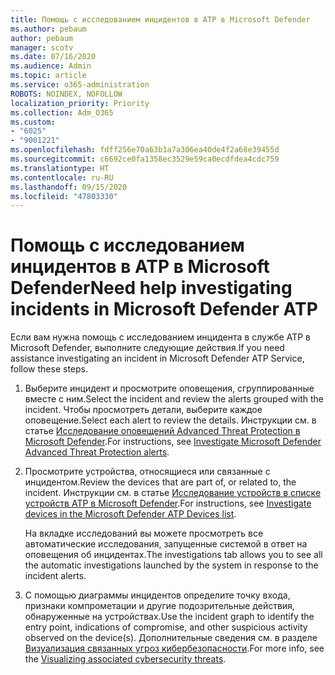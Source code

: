 ```yaml
---
title: Помощь с исследованием инцидентов в ATP в Microsoft Defender
ms.author: pebaum
author: pebaum
manager: scotv
ms.date: 07/16/2020
ms.audience: Admin
ms.topic: article
ms.service: o365-administration
ROBOTS: NOINDEX, NOFOLLOW
localization_priority: Priority
ms.collection: Adm_O365
ms.custom:
- "6025"
- "9001221"
ms.openlocfilehash: fdff256e70a63b1a7a306ea40de4f2a68e39455d
ms.sourcegitcommit: c6692ce0fa1358ec3529e59ca0ecdfdea4cdc759
ms.translationtype: HT
ms.contentlocale: ru-RU
ms.lasthandoff: 09/15/2020
ms.locfileid: "47803330"
---
```

# <a name="need-help-investigating-incidents-in-microsoft-defender-atp"></a><span data-ttu-id="c8ef4-102">Помощь с исследованием инцидентов в ATP в Microsoft Defender</span><span class="sxs-lookup"><span data-stu-id="c8ef4-102">Need help investigating incidents in Microsoft Defender ATP</span></span>

<span data-ttu-id="c8ef4-103">Если вам нужна помощь с исследованием инцидента в службе ATP в Microsoft Defender, выполните следующие действия.</span><span class="sxs-lookup"><span data-stu-id="c8ef4-103">If you need assistance investigating an incident in Microsoft Defender ATP Service, follow these steps.</span></span>

1. <span data-ttu-id="c8ef4-104">Выберите инцидент и просмотрите оповещения, сгруппированные вместе с ним.</span><span class="sxs-lookup"><span data-stu-id="c8ef4-104">Select the incident and review the alerts grouped with the incident.</span></span> <span data-ttu-id="c8ef4-105">Чтобы просмотреть детали, выберите каждое оповещение.</span><span class="sxs-lookup"><span data-stu-id="c8ef4-105">Select each alert to review the details.</span></span> <span data-ttu-id="c8ef4-106">Инструкции см. в статье [Исследование оповещений Advanced Threat Protection в Microsoft Defender](https://docs.microsoft.com/windows/security/threat-protection/microsoft-defender-atp/investigate-alerts).</span><span class="sxs-lookup"><span data-stu-id="c8ef4-106">For instructions, see [Investigate Microsoft Defender Advanced Threat Protection alerts](https://docs.microsoft.com/windows/security/threat-protection/microsoft-defender-atp/investigate-alerts).</span></span>
2. <span data-ttu-id="c8ef4-107">Просмотрите устройства, относящиеся или связанные с инцидентом.</span><span class="sxs-lookup"><span data-stu-id="c8ef4-107">Review the devices that are part of, or related to, the incident.</span></span> <span data-ttu-id="c8ef4-108">Инструкции см. в статье [Исследование устройств в списке устройств ATP в Microsoft Defender](https://docs.microsoft.com/windows/security/threat-protection/microsoft-defender-atp/investigate-machines).</span><span class="sxs-lookup"><span data-stu-id="c8ef4-108">For instructions, see [Investigate devices in the Microsoft Defender ATP Devices list](https://docs.microsoft.com/windows/security/threat-protection/microsoft-defender-atp/investigate-machines).</span></span><br/>
 
    <span data-ttu-id="c8ef4-109">На вкладке исследований вы можете просмотреть все автоматические исследования, запущенные системой в ответ на оповещения об инцидентах.</span><span class="sxs-lookup"><span data-stu-id="c8ef4-109">The investigations tab allows you to see all the automatic investigations launched by the system in response to the incident alerts.</span></span>
3. <span data-ttu-id="c8ef4-110">С помощью диаграммы инцидентов определите точку входа, признаки компрометации и другие подозрительные действия, обнаруженные на устройствах.</span><span class="sxs-lookup"><span data-stu-id="c8ef4-110">Use the incident graph to identify the entry point, indications of compromise, and other suspicious activity observed on the device(s).</span></span> <span data-ttu-id="c8ef4-111">Дополнительные сведения см. в разделе [Визуализация связанных угроз кибербезопасности](https://docs.microsoft.com/windows/security/threat-protection/microsoft-defender-atp/investigate-incidents#visualizing-associated-cybersecurity-threats).</span><span class="sxs-lookup"><span data-stu-id="c8ef4-111">For more info, see the [Visualizing associated cybersecurity threats](https://docs.microsoft.com/windows/security/threat-protection/microsoft-defender-atp/investigate-incidents#visualizing-associated-cybersecurity-threats).</span></span>  